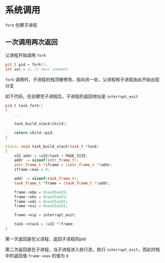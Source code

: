 # 系统调用

`fork` 创建子进程  

## 一次调用两次返回
父进程开始调用 `fork`

```c++
pit_t pid = fork();
int val = 1; // next command
```

`fork` 调用时，子进程的栈顶被修改，指向另一处，父进程和子进程由此开始出现分支    

如下代码，在创建完子进程后，子进程的返回地址是 `interrupt_exit`

```c++
pid_t task_fork()
{
    ...

    task_build_stack(child);

    return child->pid;
}

static void task_build_stack(task_t *task)
{
    u32 addr = (u32)task + PAGE_SIZE;
    addr -= sizeof(intr_frame_t);
    intr_frame_t *iframe = (intr_frame_t *)addr;
    iframe->eax = 0;

    addr -= sizeof(task_frame_t);
    task_frame_t *frame = (task_frame_t *)addr;

    frame->ebp = 0xaa55aa55;
    frame->ebx = 0xaa55aa55;
    frame->edi = 0xaa55aa55;
    frame->esi = 0xaa55aa55;

    frame->eip = interrupt_exit;

    task->stack = (u32 *)frame;
}
```

第一次返回是在父进程，返回子进程的pid  

第二次返回是在子进程，当子进程进入执行态，执行 `interrupt_exit`，而此时栈中的返回值 `frame->eax` 的值为 `0`  
